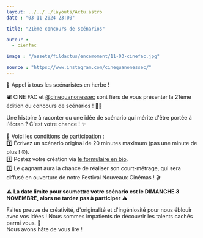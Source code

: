 ```yaml
---
layout: ../../../layouts/Actu.astro
date : "03-11-2024 23:00"

title: "21ème concours de scénarios"

auteur :
  - cienfac

image : "/assets/fildactus/encemoment/11-03-cinefac.jpg"

source : "https://www.instagram.com/cinequanonessec/"
---
```


📢 Appel à tous les scénaristes en herbe !

📽️ CINE FAC et [@cinequanonessec](https://www.instagram.com/cinequanonessec/) sont fiers de vous présenter la 21ème édition du concours de scénarios ! ✍🏻

Une histoire à raconter ou une idée de scénario qui mérite d'être portée à l'écran ? C'est votre chance ! ✨

📜 Voici les conditions de participation :  
1️⃣ Écrivez un scénario original de 20 minutes maximum (pas une minute de plus ! ⏰).  
2️⃣ Postez votre création via [le formulaire en bio](http://www.cinefac.fr/ap.asp?EvID=478).  
3️⃣ Le gagnant aura la chance de réaliser son court-métrage, qui sera diffusé en ouverture de notre Festival Nouveaux Cinémas ! 🎬

⚠️ __La date limite pour soumettre votre scénario est le DIMANCHE 3 NOVEMBRE, alors ne tardez pas à participer__ ⚠️

Faites preuve de créativité, d'originalité et d'ingéniosité pour nous éblouir avec vos idées ! Nous sommes impatients de découvrir les talents cachés parmi vous. 🌟  
Nous avons hâte de vous lire !